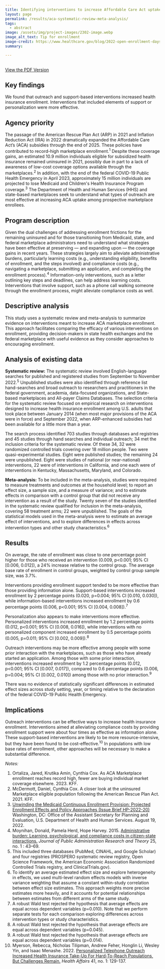 ```yaml
---
title: Identifying interventions to increase Affordable Care Act uptake through a systematic review and meta-analysis
layout: page
permalink: /results/aca-systematic-review-meta-analysis/
tags: 
  - abstract
image: /assets/img/project-images/2302-image.webp
image_alt_text: Tip for enrollment
image-credit: https://www.healthcare.gov/blog/2022-open-enrollment-days-away/
summary: 

---
```

<br>
<a class="usa-button" href="/assets/abstracts/2302-aca-meta-analysis-abstract.pdf" target="_blank">View the PDF Version</a>

## Key findings
We found that outreach and support-based interventions increased health insurance enrollment. Interventions that included elements of support or personalization were more effective.

## Agency priority
The passage of the American Rescue Plan Act (ARP) in 2021 and Inflation Reduction Act (IRA) in 2022 dramatically expanded the Affordable Care Act’s (ACA) subsidies through the end of 2025. These policies have contributed to record-high marketplace enrollment.<sup>1</sup> Despite these coverage gains, an estimated 10.9 million individuals eligible for subsidized health insurance remained uninsured in 2021, possibly due in part to a lack of awareness of low-cost coverage options available through the marketplaces.<sup>2</sup> In addition, with the end of the federal COVID-19 Public Health Emergency in April 2023, approximately 15 million individuals are projected to lose Medicaid and Children's Health Insurance Program coverage.<sup>3</sup> The Department of Health and Human Services (HHS) and state-based marketplaces seek to understand what types of outreach are most effective at increasing ACA uptake among prospective marketplace enrollees.

## Program description
Given the dual challenges of addressing enrollment frictions for the remaining uninsured and for those transitioning from Medicaid, state, and federal marketplace administrators need to understand what strategies have been effective at preserving — and expanding upon — the coverage gains in recent years. These strategies largely aim to alleviate administrative burdens, particularly learning costs (e.g., understanding eligibility, benefits of enrollment, and the steps involved) and compliance costs (e.g., navigating a marketplace, submitting an application, and completing the enrollment process).<sup>4</sup> Information-only interventions, such as a letter outlining key steps and deadlines, can help address learning costs. Interventions that involve support, such as a phone call walking someone through the enrollment process, might alleviate compliance costs as well.

## Descriptive analysis
This study uses a systematic review and meta-analysis to summarize evidence on interventions meant to increase ACA marketplace enrollment. This approach facilitates comparing the efficacy of various interventions on enrollment, providing decision-makers in state health exchanges and the federal marketplace with useful evidence as they consider approaches to encouraging enrollment. 

## Analysis of existing data
<b>Systematic review:</b> The systematic review involved English-language searches for published and registered studies from September to November 2022.<sup>5</sup> Unpublished studies were also identified through reference list hand-searches and broad outreach to researchers and practitioners in the federal government, academia, data-focused organizations, and State-based marketplaces and All-payer Claims Databases. The selection criteria for the systematic review focused on empirical research on interventions designed to increase health insurance enrollment among U.S. adults that took place between January 2014 (when most major provisions of the ACA were in force) and September 2022, when ARP-enhanced subsidies had been available for a little more than a year.

The search process identified 703 studies through databases and registries and 45 studies through hand searches and individual outreach; 34 met the inclusion criteria for the systematic review. Of these 34, 32 were randomized controlled trials covering over 18 million people. Two were quasi-experimental studies. Eight were published studies; the remaining 24 were unpublished. Eight were studies of national (or near-national) interventions, 22 were of interventions in California, and one each were of interventions in Kentucky, Massachusetts, Maryland, and Colorado.

<b>Meta-analysis:</b> To be included in the meta-analysis, studies were required to measure treatments and outcomes at the household level; to report an effect size, a sample size, and a measure of variance; and to estimate effects in comparison with a control group that did not receive any intervention as a result of the study. Twenty seven of the studies identified in the systematic review qualified for inclusion in the meta-analysis, covering 58 treatment arms; 22 were unpublished. The goals of the statistical models used in the meta-analysis were to estimate an average effect of interventions, and to explore differences in effects across intervention types and other study characteristics.<sup>6</sup>

## Results
On average, the rate of enrollment was close to one percentage point higher for those who received an intervention (0.009, p<0.001; 95% CI [0.006, 0.012]), a 24% increase relative to the control group. The average base rate of enrollment in control groups, weighted by control group sample size, was 3.7%.

Interventions providing enrollment support tended to be more effective than those providing information alone. Support-based interventions increased enrollment by 2 percentage points (0.020, p=0.004; 95% CI [0.010, 0.030]), while information-based interventions increased enrollment by 0.6 percentage points (0.006, p<0.001; 95% CI [0.004, 0.008]).<sup>7</sup>

Personalization also appears to make interventions more effective. Personalized interventions increased enrollment by 1.2 percentage points (0.012, p<0.001; 95% CI [0.008, 0.016]), while interventions with no personalized component increased enrollment by 0.5 percentage points (0.005, p=0.011; 95% CI [0.002, 0.009]).<sup>8</sup>

Outreach interventions may be more effective among people with some prior interaction with the marketplaces, such as those who have already started an application. Among those with some prior interaction, interventions increased enrollment by 1.2 percentage points (0.012, p<0.001; 95% CI [0.007, 0.017]), compared to 0.6 percentage points (0.006, p=0.004; 95% CI [0.002, 0.010]) among those with no prior interaction.<sup>9</sup>

There was no evidence of statistically significant differences in estimated effect sizes across study setting, year, or timing relative to the declaration of the federal COVID-19 Public Health Emergency.

## Implications
Outreach interventions can be effective ways to increase health insurance enrollment. Interventions aimed at alleviating compliance costs by providing enrollment support were about four times as effective as information alone. These support-based interventions are likely to be more resource-intensive, but they have been found to be cost-effective.<sup>10</sup> In populations with low base rates of enrollment, other approaches will be necessary to make a substantial difference.

*Notes:*
1. Ortaliza, Jared, Krutika Amin, Cynthia Cox. As ACA Marketplace enrollment reaches record high, fewer are buying individual market coverage elsewhere. 2023. KFF.
2. McDermott, Daniel, Cynthia Cox. A closer look at the uninsured Marketplace eligible population following the American Rescue Plan Act. 2021. KFF. 
3. <a class="usa-link usa-link--external" href="https://aspe.hhs.gov/sites/default/files/documents/404a7572048090ec1259d216f3fd617e/aspe-end-mcaid-continuous-coverage_IB.pdf.
">Unwinding the Medicaid Continuous Enrollment Provision: Projected Enrollment Effects and Policy Approaches (Issue Brief HP-2022-20) </a> Washington, DC: Office of the Assistant Secretary for Planning and Evaluation, U.S. Department of Health and Human Services. August 19, 2022.  
4. Moynihan, Donald, Pamela Herd, Hope Harvey. 2015. <a class="usa-link usa-link--external" href="https://academic.oup.com/jpart/article-abstract/25/1/43/885957?redirectedFrom=fulltext">Administrative burden: Learning, psychological, and compliance costs in citizen-state interactions.</a> _Journal of Public Administration Research and Theory_ 25, no. 1 : 43–69. 
5. This included three databases (PubMed, CINAHL, and Google Scholar) and four registries (PROSPERO systematic review registry, Open Science Framework, the American Economic Association Randomized Controlled Trials registry, and ClinicalTrials.gov).
6.  To identify an average estimated effect size and explore heterogeneity in effects, we used multi-level random effects models with inverse variance weighting that assume a constant within-study correlation between effect size estimates. This approach weights more precise estimates more heavily, and it accounts for potential relationships between estimates from different arms of the same study. 
7. A robust Wald test rejected the hypothesis that average effects are equal across dependent variables (p=0.010). Note that we perform separate tests for each comparison exploring differences across intervention types or study characteristics.
8. A robust Wald test rejected the hypothesis that average effects are equal across dependent variables (p=0.045).
9. A robust Wald test rejected the hypothesis that average effects are equal across dependent variables (p=0.014).
10. Myerson, Rebecca, Nicholas Tilipman, Andrew Feher, Honglin Li, Wesley Yin, and Isaac Menashe. 2022. <a class="usa-link usa-link--external" href="https://www.healthaffairs.org/doi/10.1377/hlthaff.2021.01000">Personalized Telephone Outreach Increased Health Insurance Take-Up For Hard-To-Reach Populations, But Challenges Remain.</a> _Health Affairs_ 41, no. 1: 129-137.

